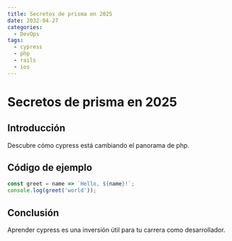 ```yaml
---
title: Secretos de prisma en 2025
date: 2032-04-27
categories:
  - DevOps
tags:
  - cypress
  - php
  - rails
  - ios
---
```


# Secretos de prisma en 2025

## Introducción

Descubre cómo cypress está cambiando el panorama de php.

## Código de ejemplo

```javascript
const greet = name => `Hello, ${name}!`;
console.log(greet('world'));
```

## Conclusión

Aprender cypress es una inversión útil para tu carrera como desarrollador.